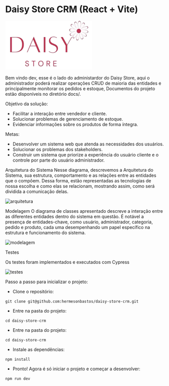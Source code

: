 # Daisy Store CRM (React + Vite)
![logo](src/assets/logo.png)

Bem vindo dev, esse é o lado do administardor do Daisy Store, aqui o administrador poderá realizar operações CRUD de maioria das entidades e principalmente monitorar os pedidos e estoque, Documentos do projeto estão disponíveis no diretório docs/.

Objetivo da solução:
- Facilitar a interação entre vendedor e cliente.
- Solucionar problemas de gerenciamento de estoque.
- Evidenciar informações sobre os produtos de forma íntegra.

Metas:
- Desenvolver um sistema web que atenda as necessidades dos usuários.
- Solucionar os problemas dos stakeholders.
- Construir um sistema que priorize a experiência do usuário cliente e o controle por parte do usuário administrador.

Arquitetura do Sistema
Nesse diagrama, descrevemos a Arquitetura do Sistema, sua estrutura, comportamento e as relações entre as entidades que o compõem. Dessa forma, estão representadas as tecnologias de nossa escolha e como elas se relacionam, mostrando assim, como será dividida a comunicação delas.

<img src="https://i.ibb.co/kmJJpQR/Imagem-do-Whats-App-de-2024-09-08-s-23-52-58-00cffdfd.jpg" alt="arquitetura" width="400" />

Modelagem
O diagrama de classes apresentado descreve a interação entre as diferentes entidades dentro do sistema em questão. É notável a presença de entidades-chave, como usuário, administrador, categoria, pedido e produto, cada uma desempenhando um papel específico na estrutura e funcionamento do sistema.

<img src="https://i.ibb.co/Z8SqFjj/Classe-UML.png" alt="modelagem" width="400" />

Testes

Os testes foram implementados e executados com Cypress

<img src="https://i.ibb.co/r5q0czF/tests.png" alt="testes" width="400" />

Passo a passo para inicializar o projeto:

- Clone o repositório:
```
git clone git@github.com:hermesonbastos/daisy-store-crm.git
```

- Entre na pasta do projeto:
```
cd daisy-store-crm
```

- Entre na pasta do projeto:
```
cd daisy-store-crm
```

- Instale as dependências:
```
npm install
```

- Pronto! Agora é só iniciar o projeto e começar a desenvolver:
```
npm run dev
```
